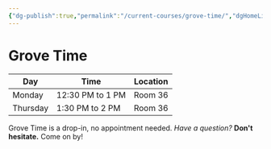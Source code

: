 ```yaml
---
{"dg-publish":true,"permalink":"/current-courses/grove-time/","dgHomeLink":false,"dgPassFrontmatter":false}
---
```


# Grove Time
Day|Time|Location
-|-|-
Monday|12:30 PM to 1 PM|Room 36
Thursday|1:30 PM to 2 PM|Room 36
Grove Time is a drop-in, no appointment needed.
*Have a question?*
**Don't hesitate.**
Come on by! 